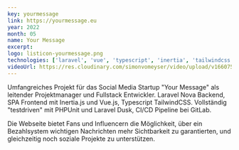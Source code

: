```yaml
---
key: yourmessage
link: https://yourmessage.eu
year: 2022
month: 05
name: Your Message
excerpt:
logo: listicon-yourmessage.png
technologies: ['laravel', 'vue', 'typescript', 'inertia', 'tailwindcss']
videoUrl: https://res.cloudinary.com/simonvomeyser/video/upload/v1660753826/videos-simonvomeyser.de/yourmessage.mp4
---
```


Umfangreiches Projekt für das Social Media Startup "Your Message" als leitender Projektmanager und Fullstack Entwickler. Laravel Nova Backend, SPA Frontend mit Inertia.js und Vue.js, Typescript TailwindCSS. Vollständig "testdriven" mit PHPUnit und Laravel Dusk, CI/CD Pipeline bei GitLab.

Die Webseite bietet Fans und Influencern die Möglichkeit, über ein Bezahlsystem wichtigen Nachrichten mehr Sichtbarkeit zu garantierten, und gleichzeitig noch soziale Projekte zu unterstützen.

